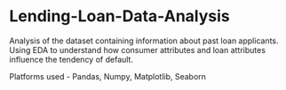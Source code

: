 # Lending-Loan-Data-Analysis
Analysis of the dataset containing information about past loan applicants. Using EDA to understand how consumer attributes and loan attributes influence the tendency of default.

Platforms used - Pandas, Numpy, Matplotlib, Seaborn
